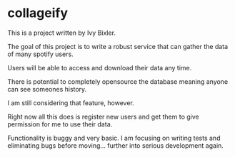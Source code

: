 # collageify

This is a project written by Ivy Bixler.

The goal of this project is to write a robust service that can gather the data of many spotify users. 

Users will be able to access and download their data any time.

There is potential to completely opensource the database meaning anyone can see someones history.

I am still considering that feature, however. 

Right now all this does is register new users and get them to give permission for me to use their data.

Functionality is buggy and very basic. I am focusing on writing tests and eliminating bugs before moving...
further into serious development again.
